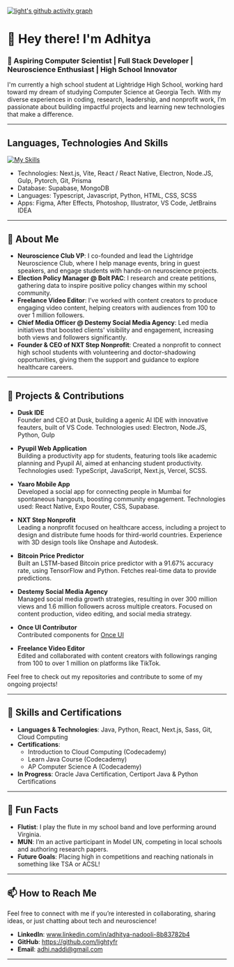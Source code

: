 [![light's github activity graph](https://github-readme-activity-graph.vercel.app/graph?username=lightyfr&theme=high-contrast)](https://github.com/lightyfr/github-readme-activity-graph)
# 👋 Hey there! I'm Adhitya

### 🚀 Aspiring Computer Scientist | Full Stack Developer | Neuroscience Enthusiast | High School Innovator 

I'm currently a high school student at Lightridge High School, working hard toward my dream of studying Computer Science at Georgia Tech. With my diverse experiences in coding, research, leadership, and nonprofit work, I’m passionate about building impactful projects and learning new technologies that make a difference.

---
## Languages, Technologies And Skills
[![My Skills](https://skillicons.dev/icons?i=next,vite,react,electron,nodejs,gulp,git,pytorch,prisma,supabase,mongodb,ts,js,python,java,html,css,scss,figma,ae,photoshop,illustrator,vscode,idea)](https://skillicons.dev)
 
- Technologies: Next.js, Vite, React / React Native, Electron, Node.JS, Gulp, Pytorch, Git, Prisma
- Database: Supabase, MongoDB
- Languages: Typescript, Javascript, Python, HTML, CSS, SCSS
- Apps: Figma, After Effects, Photoshop, Illustrator, VS Code, JetBrains IDEA

---

## 🌟 About Me

- **Neuroscience Club VP**: I co-founded and lead the Lightridge Neuroscience Club, where I help manage events, bring in guest speakers, and engage students with hands-on neuroscience projects.  
- **Election Policy Manager @ Bolt PAC**: I research and create petitions, gathering data to inspire positive policy changes within my school community.
- **Freelance Video Editor**: I’ve worked with content creators to produce engaging video content, helping creators with audiences from 100 to over 1 million followers.  
- **Chief Media Officer @ Destemy Social Media Agency**: Led media initiatives that boosted clients' visibility and engagement, increasing both views and followers significantly.  
- **Founder & CEO of NXT Step Nonprofit**: Created a nonprofit to connect high school students with volunteering and doctor-shadowing opportunities, giving them the support and guidance to explore healthcare careers.

---

## 🚀 Projects & Contributions

- **Dusk IDE**  
  Founder and CEO at Dusk, building a agenic AI IDE with innovative feauters, built of VS Code. Technologies used: Electron, Node.JS, Python, Gulp
  
- **Pyupil Web Application**  
  Building a productivity app for students, featuring tools like academic planning and Pyupil AI, aimed at enhancing student productivity. Technologies used: TypeScript, JavaScript, Next.js, Vercel, SCSS.
  
- **Yaaro Mobile App**  
  Developed a social app for connecting people in Mumbai for spontaneous hangouts, boosting community engagement. Technologies used: React Native, Expo Router, CSS, Supabase.

- **NXT Step Nonprofit**  
  Leading a nonprofit focused on healthcare access, including a project to design and distribute fume hoods for third-world countries. Experience with 3D design tools like Onshape and Autodesk.

- **Bitcoin Price Predictor**  
  Built an LSTM-based Bitcoin price predictor with a 91.67% accuracy rate, using TensorFlow and Python. Fetches real-time data to provide predictions.

- **Destemy Social Media Agency**  
  Managed social media growth strategies, resulting in over 300 million views and 1.6 million followers across multiple creators. Focused on content production, video editing, and social media strategy.

- **Once UI Contributor**  
  Contributed components for [Once UI](https://once-ui.com/)
  
- **Freelance Video Editor**  
  Edited and collaborated with content creators with followings ranging from 100 to over 1 million on platforms like TikTok.

Feel free to check out my repositories and contribute to some of my ongoing projects!

---

## 📜 Skills and Certifications

- **Languages & Technologies**: Java, Python, React, Next.js, Sass, Git, Cloud Computing
- **Certifications**: 
  - Introduction to Cloud Computing (Codecademy)
  - Learn Java Course (Codecademy)
  - AP Computer Science A (Codecademy)
- **In Progress**: Oracle Java Certification, Certiport Java & Python Certifications

---

## 💬 Fun Facts

- **Flutist**: I play the flute in my school band and love performing around Virginia.
- **MUN**: I’m an active participant in Model UN, competing in local schools and authoring research papers.
- **Future Goals**: Placing high in competitions and reaching nationals in something like TSA or ACSL!

---

## 📫 How to Reach Me

Feel free to connect with me if you’re interested in collaborating, sharing ideas, or just chatting about tech and neuroscience!

- **LinkedIn**: www.linkedin.com/in/adhitya-nadooli-8b83782b4
- **GitHub**: https://github.com/lightyfr
- **Email**: adhi.naddi@gmail.com

---

